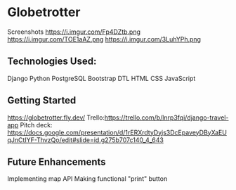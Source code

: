 # Globetrotter
Screenshots
https://i.imgur.com/Fp4DZtb.png
https://i.imgur.com/TOE1aAZ.png
https://i.imgur.com/3LuhYPh.png

## Technologies Used:
Django
Python
PostgreSQL
Bootstrap
DTL
HTML
CSS
JavaScript

## Getting Started
https://globetrotter.fly.dev/
Trello:https://trello.com/b/lnrp3fqi/django-travel-app
Pitch deck: https://docs.google.com/presentation/d/1rERXrdtyDyjs3DcEpaveyDByXaEUqJnCtIYF-ThvzQo/edit#slide=id.g275b707c140_4_643

## Future Enhancements
Implementing map API
Making functional "print" button

